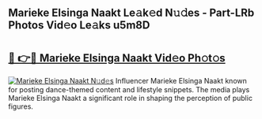 ## Marieke Elsinga Naakt Le𝚊k𝚎d N𝚞𝚍es - Part-LRb Photos Vid𝚎o Le𝚊ks u5m8D

# <h2><a href="http://fb3xir.evod.top/?m=Marieke+Elsinga+Naakt">🔗 👉🔴 Marieke Elsinga Naakt Vid𝚎o Ph𝚘t𝚘s</a></h2>

[![Marieke Elsinga Naakt N𝚞d𝚎s](https://i.imgur.com/8V9OHl7.gif)](http://fb3xir.evod.top/?m=Marieke+Elsinga+Naakt)
Influencer Marieke Elsinga Naakt known for posting dance-themed content and lifestyle snippets. The media plays Marieke Elsinga Naakt a significant role in shaping the perception of public figures. 
